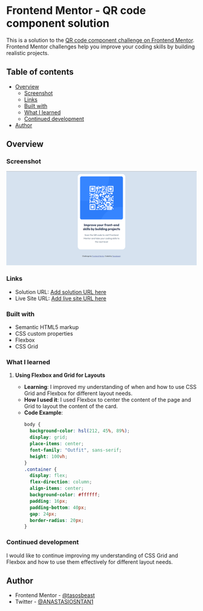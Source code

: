 # Frontend Mentor - QR code component solution

This is a solution to the [QR code component challenge on Frontend Mentor](https://www.frontendmentor.io/challenges/qr-code-component-iux_sIO_H). Frontend Mentor challenges help you improve your coding skills by building realistic projects.

## Table of contents

- [Overview](#overview)
  - [Screenshot](#screenshot)
  - [Links](#links)
  - [Built with](#built-with)
  - [What I learned](#what-i-learned)
  - [Continued development](#continued-development)
- [Author](#author)

## Overview

### Screenshot

![](./images/Screenshot%202024-08-07%20020209.png)

### Links

- Solution URL: [Add solution URL here](https://your-solution-url.com)
- Live Site URL: [Add live site URL here](https://your-live-site-url.com)

### Built with

- Semantic HTML5 markup
- CSS custom properties
- Flexbox
- CSS Grid

### What I learned

1. **Using Flexbox and Grid for Layouts**

   - **Learning**: I improved my understanding of when and how to use CSS Grid and Flexbox for different layout needs.
   - **How I used it**: I used Flexbox to center the content of the page and Grid to layout the content of the card.
   - **Code Example**:
     ```css
     body {
       background-color: hsl(212, 45%, 89%);
       display: grid;
       place-items: center;
       font-family: "Outfit", sans-serif;
       height: 100vh;
     }
     .container {
       display: flex;
       flex-direction: column;
       align-items: center;
       background-color: #ffffff;
       padding: 16px;
       padding-bottom: 40px;
       gap: 24px;
       border-radius: 20px;
     }
     ```

### Continued development

I would like to continue improving my understanding of CSS Grid and Flexbox and how to use them effectively for different layout needs.

## Author

- Frontend Mentor - [@tasosbeast](https://www.frontendmentor.io/profile/tasosbeast)
- Twitter - [@ANASTASIOSNTAN1](https://x.com/ANASTASIOSNTAN1)
